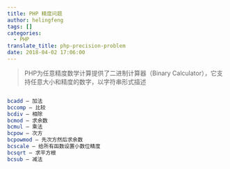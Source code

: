 ```yaml
---
title: PHP 精度问题
author: helingfeng
tags: []
categories:
  - PHP
translate_title: php-precision-problem
date: 2018-04-02 17:06:00
---
```


> PHP为任意精度数学计算提供了二进制计算器（Binary Calculator），它支持任意大小和精度的数字，以字符串形式描述


```php

bcadd — 加法
bccomp — 比较
bcdiv — 相除
bcmod — 求余数
bcmul — 乘法
bcpow — 次方
bcpowmod — 先次方然后求余数
bcscale — 给所有函数设置小数位精度
bcsqrt — 求平方根
bcsub — 减法

```